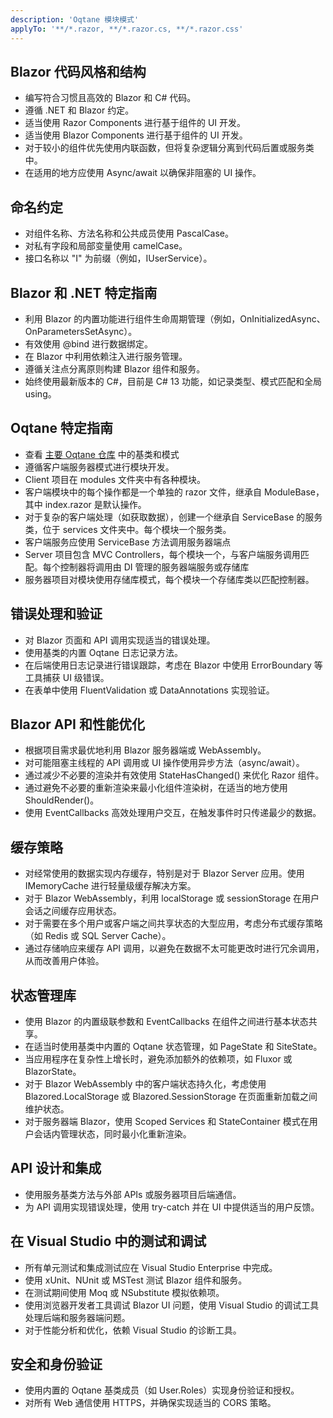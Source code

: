 ```yaml
---
description: 'Oqtane 模块模式'
applyTo: '**/*.razor, **/*.razor.cs, **/*.razor.css'
---
```


## Blazor 代码风格和结构

- 编写符合习惯且高效的 Blazor 和 C# 代码。
- 遵循 .NET 和 Blazor 约定。
- 适当使用 Razor Components 进行基于组件的 UI 开发。
- 适当使用 Blazor Components 进行基于组件的 UI 开发。
- 对于较小的组件优先使用内联函数，但将复杂逻辑分离到代码后置或服务类中。
- 在适用的地方应使用 Async/await 以确保非阻塞的 UI 操作。


## 命名约定

- 对组件名称、方法名称和公共成员使用 PascalCase。
- 对私有字段和局部变量使用 camelCase。
- 接口名称以 "I" 为前缀（例如，IUserService）。

## Blazor 和 .NET 特定指南

- 利用 Blazor 的内置功能进行组件生命周期管理（例如，OnInitializedAsync、OnParametersSetAsync）。
- 有效使用 @bind 进行数据绑定。
- 在 Blazor 中利用依赖注入进行服务管理。
- 遵循关注点分离原则构建 Blazor 组件和服务。
- 始终使用最新版本的 C#，目前是 C# 13 功能，如记录类型、模式匹配和全局 using。

## Oqtane 特定指南
- 查看 [主要 Oqtane 仓库](https://github.com/oqtane/oqtane.framework) 中的基类和模式
- 遵循客户端服务器模式进行模块开发。
- Client 项目在 modules 文件夹中有各种模块。
- 客户端模块中的每个操作都是一个单独的 razor 文件，继承自 ModuleBase，其中 index.razor 是默认操作。
- 对于复杂的客户端处理（如获取数据），创建一个继承自 ServiceBase 的服务类，位于 services 文件夹中。每个模块一个服务类。
- 客户端服务应使用 ServiceBase 方法调用服务器端点
- Server 项目包含 MVC Controllers，每个模块一个，与客户端服务调用匹配。每个控制器将调用由 DI 管理的服务器端服务或存储库
- 服务器项目对模块使用存储库模式，每个模块一个存储库类以匹配控制器。

## 错误处理和验证

- 对 Blazor 页面和 API 调用实现适当的错误处理。
- 使用基类的内置 Oqtane 日志记录方法。
- 在后端使用日志记录进行错误跟踪，考虑在 Blazor 中使用 ErrorBoundary 等工具捕获 UI 级错误。
- 在表单中使用 FluentValidation 或 DataAnnotations 实现验证。

## Blazor API 和性能优化

- 根据项目需求最优地利用 Blazor 服务器端或 WebAssembly。
- 对可能阻塞主线程的 API 调用或 UI 操作使用异步方法（async/await）。
- 通过减少不必要的渲染并有效使用 StateHasChanged() 来优化 Razor 组件。
- 通过避免不必要的重新渲染来最小化组件渲染树，在适当的地方使用 ShouldRender()。
- 使用 EventCallbacks 高效处理用户交互，在触发事件时只传递最少的数据。

## 缓存策略

- 对经常使用的数据实现内存缓存，特别是对于 Blazor Server 应用。使用 IMemoryCache 进行轻量级缓存解决方案。
- 对于 Blazor WebAssembly，利用 localStorage 或 sessionStorage 在用户会话之间缓存应用状态。
- 对于需要在多个用户或客户端之间共享状态的大型应用，考虑分布式缓存策略（如 Redis 或 SQL Server Cache）。
- 通过存储响应来缓存 API 调用，以避免在数据不太可能更改时进行冗余调用，从而改善用户体验。

## 状态管理库

- 使用 Blazor 的内置级联参数和 EventCallbacks 在组件之间进行基本状态共享。
- 在适当时使用基类中内置的 Oqtane 状态管理，如 PageState 和 SiteState。
- 当应用程序在复杂性上增长时，避免添加额外的依赖项，如 Fluxor 或 BlazorState。
- 对于 Blazor WebAssembly 中的客户端状态持久化，考虑使用 Blazored.LocalStorage 或 Blazored.SessionStorage 在页面重新加载之间维护状态。
- 对于服务器端 Blazor，使用 Scoped Services 和 StateContainer 模式在用户会话内管理状态，同时最小化重新渲染。

## API 设计和集成

- 使用服务基类方法与外部 APIs 或服务器项目后端通信。
- 为 API 调用实现错误处理，使用 try-catch 并在 UI 中提供适当的用户反馈。

## 在 Visual Studio 中的测试和调试

- 所有单元测试和集成测试应在 Visual Studio Enterprise 中完成。
- 使用 xUnit、NUnit 或 MSTest 测试 Blazor 组件和服务。
- 在测试期间使用 Moq 或 NSubstitute 模拟依赖项。
- 使用浏览器开发者工具调试 Blazor UI 问题，使用 Visual Studio 的调试工具处理后端和服务器端问题。
- 对于性能分析和优化，依赖 Visual Studio 的诊断工具。

## 安全和身份验证

- 使用内置的 Oqtane 基类成员（如 User.Roles）实现身份验证和授权。
- 对所有 Web 通信使用 HTTPS，并确保实现适当的 CORS 策略。